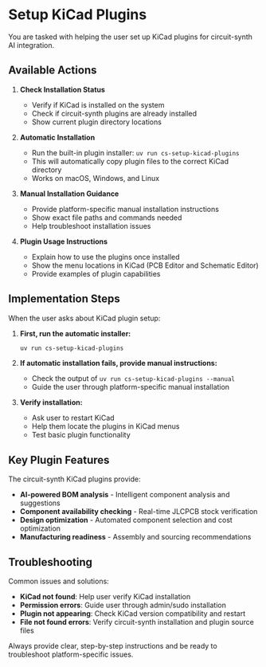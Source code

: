 # Setup KiCad Plugins

You are tasked with helping the user set up KiCad plugins for circuit-synth AI integration.

## Available Actions

1. **Check Installation Status**
   - Verify if KiCad is installed on the system
   - Check if circuit-synth plugins are already installed
   - Show current plugin directory locations

2. **Automatic Installation**
   - Run the built-in plugin installer: `uv run cs-setup-kicad-plugins`
   - This will automatically copy plugin files to the correct KiCad directory
   - Works on macOS, Windows, and Linux

3. **Manual Installation Guidance**
   - Provide platform-specific manual installation instructions
   - Show exact file paths and commands needed
   - Help troubleshoot installation issues

4. **Plugin Usage Instructions**
   - Explain how to use the plugins once installed
   - Show the menu locations in KiCad (PCB Editor and Schematic Editor)
   - Provide examples of plugin capabilities

## Implementation Steps

When the user asks about KiCad plugin setup:

1. **First, run the automatic installer:**
   ```bash
   uv run cs-setup-kicad-plugins
   ```

2. **If automatic installation fails, provide manual instructions:**
   - Check the output of `uv run cs-setup-kicad-plugins --manual`
   - Guide the user through platform-specific manual installation

3. **Verify installation:**
   - Ask user to restart KiCad
   - Help them locate the plugins in KiCad menus
   - Test basic plugin functionality

## Key Plugin Features

The circuit-synth KiCad plugins provide:
- **AI-powered BOM analysis** - Intelligent component analysis and suggestions
- **Component availability checking** - Real-time JLCPCB stock verification  
- **Design optimization** - Automated component selection and cost optimization
- **Manufacturing readiness** - Assembly and sourcing recommendations

## Troubleshooting

Common issues and solutions:
- **KiCad not found**: Help user verify KiCad installation
- **Permission errors**: Guide user through admin/sudo installation
- **Plugin not appearing**: Check KiCad version compatibility and restart
- **File not found errors**: Verify circuit-synth installation and plugin source files

Always provide clear, step-by-step instructions and be ready to troubleshoot platform-specific issues.